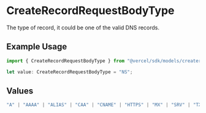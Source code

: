 # CreateRecordRequestBodyType

The type of record, it could be one of the valid DNS records.

## Example Usage

```typescript
import { CreateRecordRequestBodyType } from "@vercel/sdk/models/createrecordop.js";

let value: CreateRecordRequestBodyType = "NS";
```

## Values

```typescript
"A" | "AAAA" | "ALIAS" | "CAA" | "CNAME" | "HTTPS" | "MX" | "SRV" | "TXT" | "NS"
```